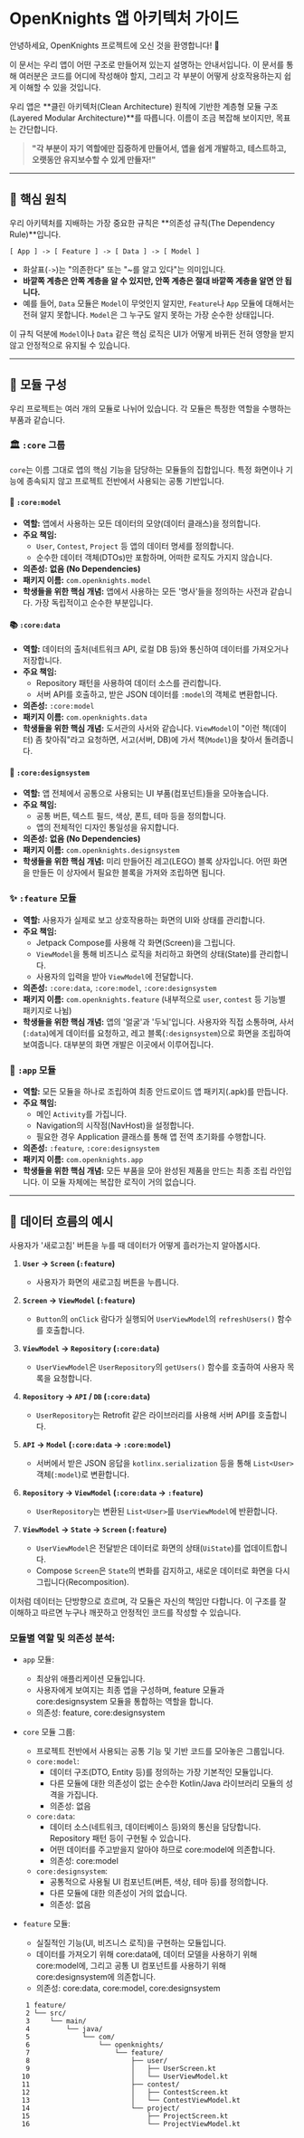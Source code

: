 # OpenKnights 앱 아키텍처 가이드

안녕하세요, OpenKnights 프로젝트에 오신 것을 환영합니다! 🚀

이 문서는 우리 앱이 어떤 구조로 만들어져 있는지 설명하는 안내서입니다. 이 문서를 통해 여러분은 코드를 어디에 작성해야 할지, 그리고 각 부분이 어떻게 상호작용하는지 쉽게 이해할 수 있을 것입니다.

우리 앱은 **클린 아키텍처(Clean Architecture) 원칙에 기반한 계층형 모듈 구조(Layered Modular Architecture)**를 따릅니다. 이름이 조금 복잡해 보이지만, 목표는 간단합니다.

> **"각 부분이 자기 역할에만 집중하게 만들어서, 앱을 쉽게 개발하고, 테스트하고, 오랫동안 유지보수할 수 있게 만들자!"**

---

## 🎯 핵심 원칙

우리 아키텍처를 지배하는 가장 중요한 규칙은 **의존성 규칙(The Dependency Rule)**입니다.

```
[ App ] -> [ Feature ] -> [ Data ] -> [ Model ]
```

*   화살표(`->`)는 "의존한다" 또는 "~를 알고 있다"는 의미입니다.
*   **바깥쪽 계층은 안쪽 계층을 알 수 있지만, 안쪽 계층은 절대 바깥쪽 계층을 알면 안 됩니다.**
*   예를 들어, `Data` 모듈은 `Model`이 무엇인지 알지만, `Feature`나 `App` 모듈에 대해서는 전혀 알지 못합니다. `Model`은 그 누구도 알지 못하는 가장 순수한 상태입니다.

이 규칙 덕분에 `Model`이나 `Data` 같은 핵심 로직은 UI가 어떻게 바뀌든 전혀 영향을 받지 않고 안정적으로 유지될 수 있습니다.

---

## 🧩 모듈 구성

우리 프로젝트는 여러 개의 모듈로 나뉘어 있습니다. 각 모듈은 특정한 역할을 수행하는 부품과 같습니다.

### 🏛️ `:core` 그룹

`core`는 이름 그대로 앱의 핵심 기능을 담당하는 모듈들의 집합입니다. 특정 화면이나 기능에 종속되지 않고 프로젝트 전반에서 사용되는 공통 기반입니다.

#### 💎 `:core:model`
*   **역할:** 앱에서 사용하는 모든 데이터의 모양(데이터 클래스)을 정의합니다.
*   **주요 책임:**
    *   `User`, `Contest`, `Project` 등 앱의 데이터 명세를 정의합니다.
    *   순수한 데이터 객체(DTOs)만 포함하며, 어떠한 로직도 가지지 않습니다.
*   **의존성:** **없음 (No Dependencies)**
*   **패키지 이름:** `com.openknights.model`
*   **학생들을 위한 핵심 개념:** 앱에서 사용하는 모든 '명사'들을 정의하는 사전과 같습니다. 가장 독립적이고 순수한 부분입니다.

#### 📚 `:core:data`
*   **역할:** 데이터의 출처(네트워크 API, 로컬 DB 등)와 통신하여 데이터를 가져오거나 저장합니다.
*   **주요 책임:**
    *   Repository 패턴을 사용하여 데이터 소스를 관리합니다.
    *   서버 API를 호출하고, 받은 JSON 데이터를 `:model`의 객체로 변환합니다.
*   **의존성:** `:core:model`
*   **패키지 이름:** `com.openknights.data`
*   **학생들을 위한 핵심 개념:** 도서관의 사서와 같습니다. `ViewModel`이 "이런 책(데이터) 좀 찾아줘"라고 요청하면, 서고(서버, DB)에 가서 책(`Model`)을 찾아서 돌려줍니다.

#### 🎨 `:core:designsystem`
*   **역할:** 앱 전체에서 공통으로 사용되는 UI 부품(컴포넌트)들을 모아놓습니다.
*   **주요 책임:**
    *   공통 버튼, 텍스트 필드, 색상, 폰트, 테마 등을 정의합니다.
    *   앱의 전체적인 디자인 통일성을 유지합니다.
*   **의존성:** **없음 (No Dependencies)**
*   **패키지 이름:** `com.openknights.designsystem`
*   **학생들을 위한 핵심 개념:** 미리 만들어진 레고(LEGO) 블록 상자입니다. 어떤 화면을 만들든 이 상자에서 필요한 블록을 가져와 조립하면 됩니다.

### ✨ `:feature` 모듈
*   **역할:** 사용자가 실제로 보고 상호작용하는 화면의 UI와 상태를 관리합니다.
*   **주요 책임:**
    *   Jetpack Compose를 사용해 각 화면(Screen)을 그립니다.
    *   `ViewModel`을 통해 비즈니스 로직을 처리하고 화면의 상태(State)를 관리합니다.
    *   사용자의 입력을 받아 `ViewModel`에 전달합니다.
*   **의존성:** `:core:data`, `:core:model`, `:core:designsystem`
*   **패키지 이름:** `com.openknights.feature` (내부적으로 `user`, `contest` 등 기능별 패키지로 나뉨)
*   **학생들을 위한 핵심 개념:** 앱의 '얼굴'과 '두뇌'입니다. 사용자와 직접 소통하며, 사서(`:data`)에게 데이터를 요청하고, 레고 블록(`:designsystem`)으로 화면을 조립하여 보여줍니다. 대부분의 화면 개발은 이곳에서 이루어집니다.

### 🚀 `:app` 모듈
*   **역할:** 모든 모듈을 하나로 조립하여 최종 안드로이드 앱 패키지(.apk)를 만듭니다.
*   **주요 책임:**
    *   메인 `Activity`를 가집니다.
    *   Navigation의 시작점(NavHost)을 설정합니다.
    *   필요한 경우 Application 클래스를 통해 앱 전역 초기화를 수행합니다.
*   **의존성:** `:feature`, `:core:designsystem`
*   **패키지 이름:** `com.openknights.app`
*   **학생들을 위한 핵심 개념:** 모든 부품을 모아 완성된 제품을 만드는 최종 조립 라인입니다. 이 모듈 자체에는 복잡한 로직이 거의 없습니다.

---

## 🌊 데이터 흐름의 예시

사용자가 '새로고침' 버튼을 누를 때 데이터가 어떻게 흘러가는지 알아봅시다.

1.  **`User` -> `Screen` (`:feature`)**
    *   사용자가 화면의 새로고침 버튼을 누릅니다.

2.  **`Screen` -> `ViewModel` (`:feature`)**
    *   `Button`의 `onClick` 람다가 실행되어 `UserViewModel`의 `refreshUsers()` 함수를 호출합니다.

3.  **`ViewModel` -> `Repository` (`:core:data`)**
    *   `UserViewModel`은 `UserRepository`의 `getUsers()` 함수를 호출하여 사용자 목록을 요청합니다.

4.  **`Repository` -> `API` / `DB` (`:core:data`)**
    *   `UserRepository`는 Retrofit 같은 라이브러리를 사용해 서버 API를 호출합니다.

5.  **`API` -> `Model` (`:core:data` -> `:core:model`)**
    *   서버에서 받은 JSON 응답을 `kotlinx.serialization` 등을 통해 `List<User>` 객체(`:model`)로 변환합니다.

6.  **`Repository` -> `ViewModel` (`:core:data` -> `:feature`)**
    *   `UserRepository`는 변환된 `List<User>`를 `UserViewModel`에 반환합니다.

7.  **`ViewModel` -> `State` -> `Screen` (`:feature`)**
    *   `UserViewModel`은 전달받은 데이터로 화면의 상태(`UiState`)를 업데이트합니다.
    *   Compose `Screen`은 `State`의 변화를 감지하고, 새로운 데이터로 화면을 다시 그립니다(Recomposition).

이처럼 데이터는 단방향으로 흐르며, 각 모듈은 자신의 책임만 다합니다. 이 구조를 잘 이해하고 따르면 누구나 깨끗하고 안정적인 코드를 작성할 수 있습니다.

  ### 모듈별 역할 및 의존성 분석:

   * `app` 모듈:
       * 최상위 애플리케이션 모듈입니다.
       * 사용자에게 보여지는 최종 앱을 구성하며, feature 모듈과 core:designsystem 모듈을 통합하는 역할을
         합니다.
       * 의존성: feature, core:designsystem

   * `core` 모듈 그룹:
       * 프로젝트 전반에서 사용되는 공통 기능 및 기반 코드를 모아놓은 그룹입니다.
       * `core:model`:
           * 데이터 구조(DTO, Entity 등)를 정의하는 가장 기본적인 모듈입니다.
           * 다른 모듈에 대한 의존성이 없는 순수한 Kotlin/Java 라이브러리 모듈의 성격을 가집니다.
           * 의존성: 없음
       * `core:data`:
           * 데이터 소스(네트워크, 데이터베이스 등)와의 통신을 담당합니다. Repository 패턴 등이 구현될 수
             있습니다.
           * 어떤 데이터를 주고받을지 알아야 하므로 core:model에 의존합니다.
           * 의존성: core:model
       * `core:designsystem`:
           * 공통적으로 사용될 UI 컴포넌트(버튼, 색상, 테마 등)를 정의합니다.
           * 다른 모듈에 대한 의존성이 거의 없습니다.
           * 의존성: 없음
		   
   * `feature` 모듈:
       * 실질적인 기능(UI, 비즈니스 로직)을 구현하는 모듈입니다.
       * 데이터를 가져오기 위해 core:data에, 데이터 모델을 사용하기 위해 core:model에, 그리고 공통 UI
         컴포넌트를 사용하기 위해 core:designsystem에 의존합니다.
       * 의존성: core:data, core:model, core:designsystem

```
    1 feature/
    2 └── src/
    3     └── main/
    4         └── java/
    5             └── com/
    6                 └── openknights/
    7                     └── feature/
    8                         ├── user/
    9                         │   ├── UserScreen.kt
   10                         │   └── UserViewModel.kt
   11                         ├── contest/
   12                         │   ├── ContestScreen.kt
   13                         │   └── ContestViewModel.kt
   14                         └── project/
   15                             ├── ProjectScreen.kt
   16                             └── ProjectViewModel.kt
```